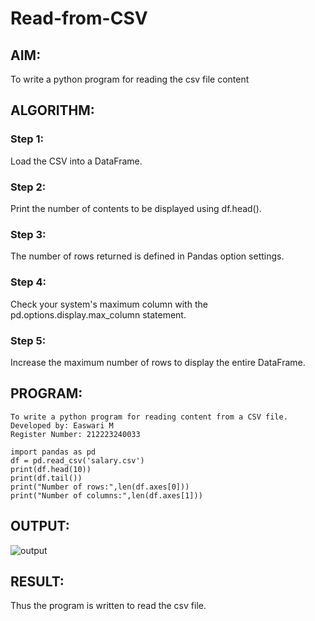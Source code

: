# Read-from-CSV

## AIM:
To write a python program for reading the csv file content

## ALGORITHM:
### Step 1:
Load the CSV into a DataFrame.

### Step 2:
Print the number of contents to be displayed using df.head().

### Step 3:
The number of rows returned is defined in Pandas option settings.

### Step 4:
Check your system's maximum column with the pd.options.display.max_column statement.

### Step 5: 
Increase the maximum number of rows to display the entire DataFrame.

## PROGRAM:
```
To write a python program for reading content from a CSV file.
Developed by: Easwari M
Register Number: 212223240033
```
```
import pandas as pd
df = pd.read_csv('salary.csv')
print(df.head(10))
print(df.tail())
print("Number of rows:",len(df.axes[0]))
print("Number of columns:",len(df.axes[1]))
```
## OUTPUT:
![output](.png)
## RESULT:
Thus the program is written to read the csv file.